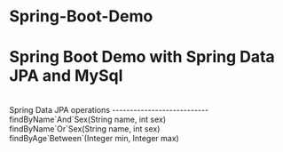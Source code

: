 # Spring-Boot-Demo
 
 Spring Boot Demo with Spring Data JPA and MySql
 ===============================================
 <br/>
 Spring Data JPA operations
 ---------------------------
 <br/>
 findByName`And`Sex(String name, int sex)<br/>
 findByName`Or`Sex(String name, int sex)<br/>
 findByAge`Between`(Integer min, Integer max)<br/>
